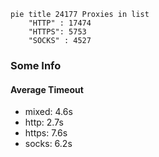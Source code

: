 
```mermaid
pie title 24177 Proxies in list
    "HTTP" : 17474
    "HTTPS": 5753
    "SOCKS" : 4527
```

### Some Info
#### Average Timeout

- mixed: 4.6s
- http: 2.7s
- https: 7.6s
- socks: 6.2s